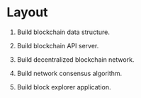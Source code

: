 # Layout

1. Build blockchain data structure.

2. Build blockchain API server.

3. Build decentralized blockchain network.

4. Build network consensus algorithm.

5. Build block explorer application.
